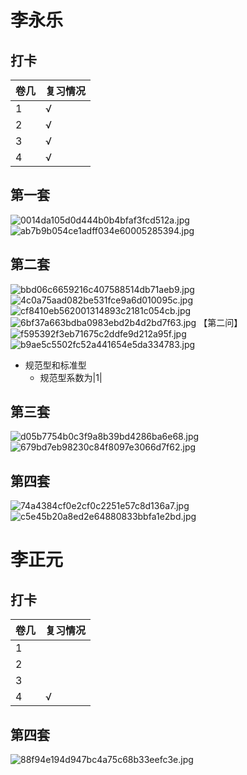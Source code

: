 # 李永乐
## 打卡
卷几|复习情况|
--|--|
1|√
2|√
3|√
4|√
## 第一套
![0014da105d0d444b0b4bfaf3fcd512a.jpg](https://i.loli.net/2020/12/07/fkMu92O1d6aIXC4.jpg)
![ab7b9b054ce1adff034e60005285394.jpg](https://i.loli.net/2020/12/07/CGZto9SDnXWwyva.jpg)
## 第二套
![bbd06c6659216c407588514db71aeb9.jpg](https://i.loli.net/2020/12/07/zwtF3Wa2kGiRNSj.jpg)
![4c0a75aad082be531fce9a6d010095c.jpg](https://i.loli.net/2020/12/07/xlnmBctV61IFUjP.jpg)
![cf8410eb562001314893c2181c054cb.jpg](https://i.loli.net/2020/12/07/SNVn47p1saumALg.jpg)
![6bf37a663bdba0983ebd2b4d2bd7f63.jpg](https://i.loli.net/2020/12/07/3f9oaA61ivz47VS.jpg)
【第二问】
![f595392f3eb71675c2ddfe9d212a95f.jpg](https://i.loli.net/2020/12/07/KGcXHJA8f6eShtO.jpg)
![b9ae5c5502fc52a441654e5da334783.jpg](https://i.loli.net/2020/12/07/MWb1rgZs5Vjcqaw.jpg)
* 规范型和标准型
    * 规范型系数为|1|
## 第三套
![d05b7754b0c3f9a8b39bd4286ba6e68.jpg](https://i.loli.net/2020/12/07/pKZknW2CGFfi4Xr.jpg)
![679bd7eb98230c84f8097e3066d7f62.jpg](https://i.loli.net/2020/12/07/XfqDaLCuE5I1goZ.jpg)
## 第四套
![74a4384cf0e2cf0c2251e57c8d136a7.jpg](https://i.loli.net/2020/12/08/gAFDeG91xwvkioK.jpg)
![c5e45b20a8ed2e64880833bbfa1e2bd.jpg](https://i.loli.net/2020/12/08/6dMhilTSPmpfuQN.jpg)

# 李正元
## 打卡
卷几|复习情况|
--|--|
1|
2|
3|
4|√
## 第四套
![88f94e194d947bc4a75c68b33eefc3e.jpg](https://i.loli.net/2020/12/08/ctXOVaydlfgUxFY.jpg)
